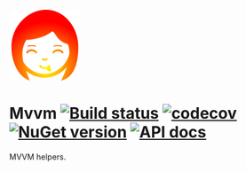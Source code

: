 ![Logo](src/icon.png)

# Mvvm [![Build status](https://github.com/StephenCleary/Mvvm/workflows/Build/badge.svg)](https://github.com/StephenCleary/Mvvm/actions?query=workflow%3ABuild) [![codecov](https://codecov.io/gh/StephenCleary/Mvvm/branch/master/graph/badge.svg)](https://codecov.io/gh/StephenCleary/Mvvm) [![NuGet version](https://badge.fury.io/nu/Nito.Mvvm.svg)](https://www.nuget.org/packages/Nito.Mvvm) [![API docs](https://img.shields.io/badge/API-dotnetapis-blue.svg)](http://dotnetapis.com/pkg/Nito.Mvvm)

MVVM helpers.
